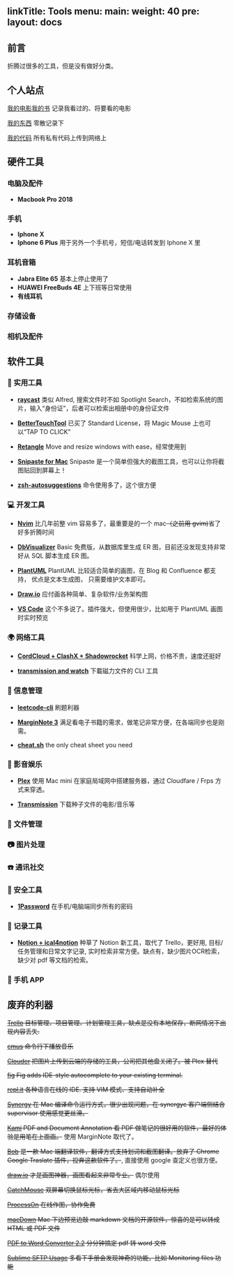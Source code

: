 linkTitle: Tools
menu:
  main:
    weight: 40
    pre: <i class='fas fa-tools'></i>
layout: docs
---

## 前言
折腾过很多的工具，但是没有做好分类。

## 个人站点
[我的电影我的书](https://movie.douban.com/mine) 记录我看过的、将要看的电影

[我的东西](https://www.douban.com/people/Hyvi/doulists/all) 零散记录下

[我的代码](https://bitbucket.org) 所有私有代码上传到网络上

## 硬件工具
### 电脑及配件
- **Macbook Pro 2018** 
### 手机

- **Iphone X**
- **Iphone 6 Plus** 用于另外一个手机号，短信/电话转发到 Iphone X 里

### 耳机音箱
- **Jabra Elite 65** 基本上停止使用了
- **HUAWEI FreeBuds 4E** 上下班等日常使用
- **有线耳机** 

### 存储设备

### 相机及配件

## 软件工具


### 🔧 实用工具

- **[raycast]()**  类似 Alfred, 搜索文件时不如 Spotlight Search，不如检索系统的图片，输入“身份证”，后者可以检索出相册中的身份证文件

- **[BetterTouchTool](https://folivora.ai)**  已买了 Standard License，将 Magic Mouse 上也可以“TAP TO CLICK”

- **[Retangle](https://github.com/rxhanson/Rectangle)**  Move and resize windows with ease，经常使用到

- **[Snipaste for Mac](https://zh.snipaste.com/)**  Snipaste 是一个简单但强大的截图工具，也可以让你将截图贴回到屏幕上！

- **[zsh-autosuggestions](https://github.com/zsh-users/zsh-autosuggestions)**  命令使用多了，这个很方便


### 💻 开发工具
- **[Nvim](https://github.com/Hyvi/dotfiles)**  比几年前整 vim 容易多了，最重要是的一个 mac~~（之前用 gvim)~~省了好多折腾时间

- **[DbVisualizer](https://www.dbvis.com/)**  Basic 免费版，从数据库里生成 ER 图，目前还没发现支持非常好从 SQL 脚本生成 ER 图。

- **[PlantUML](https://plantuml.com/)**  PlantUML 比较适合简单的画图，在 Blog 和 Confluence 都支持， 优点是文本生成图， 只需要维护文本即可。

- **[Draw.io](https://app.diagrams.net/)**  应付画各种简单、复杂软件/业务架构图

- **[VS Code](#)**  这个不多说了。插件强大，但使用很少，比如用于 PlantUML 画图时实时预览

### 🌍 网络工具
- **[CordCloud + ClashX + Shadowrocket]()** 科学上网，价格不贵，速度还挺好

- **[transmission and watch](https://cli-ck.io/transmission-cli-user-guide/)**  下載磁力文件的 CLI 工具

### 📧 信息管理
- **[leetcode-cli](#)**  刷题利器

- **[MarginNote 3]()**  满足看电子书籍的需求，做笔记非常方便，在各端同步也是刚需。

- **[cheat.sh](https://github.com/chubin/cheat.sh)**  the only cheat sheet you need

### 🎵 影音娱乐
- **[Plex]()** 使用 Mac mini 在家庭局域网中搭建服务器，通过 Cloudfare / Frps 方式来穿透。

- **[Transmission](https://transmissionbt.com)** 下载种子文件的电影/音乐等

### 📁 文件管理

### 📷 图片处理

### ☎️  通讯社交

### 🔐 安全工具
- **[1Password]()** 在手机/电脑端同步所有的密码

### 📝 记录工具
- **[Notion + ical4notion](https://notion.so)** 种草了 Notion 新工具，取代了 Trello，更好用, 目标/任务管理和日常文字记录, 实时检索非常方便。缺点有，缺少图片OCR检索，缺少对 pdf 等文档的检索。


### 📱 手机 APP

## 废弃的利器
~~[Trello](https://trello.com) 目标管理、项目管理、计划管理工具，缺点是没有本地保存，断网情况下出现内容丢失.~~

~~[cmus](https://cmus.github.io/)  命令行下播放音乐~~

~~[Clouder](https://chrome.google.com/webstore/detail/clouder/fjblekdlcidmadghbofmenknaegldcic)  把图片上传到云端的存储的工具，公司把其他盘关闭了。被 Plex 替代~~

~~[fig]()  Fig adds IDE-style autocomplete to your existing terminal.~~

~~[repl.it](repl.it) 各种语言在线的 IDE. 支持 VIM 模式、支持自动补全~~

~~[Synergy](https://github.com/symless/synergy-core) 在 Mac 编译命令运行方式，很少出现问题，在 synergyc 客户端侧结合 supervisor 使用感觉更丝滑。~~


~~[Kami](https://www.kamiapp.com/) PDF and Document Annotation  看 PDF 做笔记的很好用的软件，最好的体验是用笔在上面画。~~ 使用 MarginNote 取代了。

~~[Bob](https://github.com/ripperhe/Bob) 是一款 Mac 端翻译软件，翻译方式支持划词和截图翻译。放弃了 Chrome Google Traslate 插件，投奔这款软件了。~~, 直接使用 google 查定义也很方便。

~~[draw.io](draw.io) 才是画图神器，画图看起来非常专业。~~ 偶尔使用

~~[CatchMouse](http://macdownload.informer.com/catchmouse/download/) 双屏幕切换鼠标光标，省去大区域内移动鼠标光标~~

~~[ProcessOn](www.processon.com) 在线作图，协作免费~~

~~[macDown](https://macdown.uranusjr.com/) Mac 下边预览边敲 markdown 文档的开源软件，惊喜的是可以转成 HTML 或 PDF 文件~~

~~[PDF to Word Converter   2.2](http://soft.macx.cn/soft5054.htm)  分分钟搞定 pdf 转 word 文件~~

~~[Sublime SFTP Usage](https://wbond.net/sublime_packages/sftp/usage) 多看下手册会发现神奇的功能，比如 Monitoring files 功能~~




